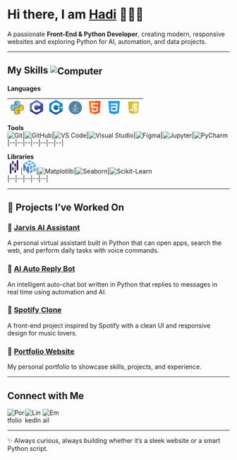 <h1>Hi there, I am <a href="https://rohandas28.github.io" target="_blank">Hadi</a> 🙋🏽‍♂️</h1> 

A passionate **Front-End & Python Developer**, creating modern, responsive websites and exploring Python for AI, automation, and data projects.

---

## My Skills <img alt="Computer" width="35px" valign="middle" src="https://img.icons8.com/color/48/000000/monitor--v1.png"/>

**Languages**  

<img alt="Python" width="30px" src="Images/python.png"/>|<img alt="C" width="30px" src="Images/c-programming.png"/>|<img alt="C++" width="30px" src="Images/c++.png"/>|<img alt="Java" width="30px" src="Images/java.png"/>|<img alt="HTML" width="30px" src="Images/html.png"/>|<img alt="CSS" width="30px" src="Images/css-3.png"/>|<img alt="JavaScript" width="30px" src="Images/javascript.png"/>
|--|--|--|--|--|--|--|  

**Tools**  
<img alt="Git" width="30px" src="https://img.icons8.com/color/48/git.png"/>|<img alt="GitHub" width="30px" src="https://img.icons8.com/glyph-neue/64/github.png"/>|<img alt="VS Code" width="30px" src="https://img.icons8.com/color/48/visual-studio-code-2019.png"/>|<img alt="Visual Studio" width="30px" src="https://img.icons8.com/color/48/visual-studio--v2.png"/>|<img alt="Figma" width="30px" src="https://img.icons8.com/color/48/figma--v1.png"/>|<img alt="Jupyter" width="30px" src="https://cdn.jsdelivr.net/gh/devicons/devicon/icons/jupyter/jupyter-original-wordmark.svg"/>|<img alt="PyCharm" width="30px" src="https://img.icons8.com/color/48/pycharm.png"/>  
|--|--|--|--|--|--|--|  

**Libraries**  
<img alt="Pandas" width="30px" src="https://raw.githubusercontent.com/devicons/devicon/master/icons/pandas/pandas-original.svg"/>|<img alt="NumPy" width="30px" src="https://raw.githubusercontent.com/devicons/devicon/master/icons/numpy/numpy-original.svg"/>|<img alt="Matplotlib" width="30px" src="https://matplotlib.org/_static/images/logo2.svg"/>|<img alt="Seaborn" width="30px" src="https://seaborn.pydata.org/_images/logo-mark-lightbg.svg"/>|<img alt="Scikit-Learn" width="30px" src="https://upload.wikimedia.org/wikipedia/commons/0/05/Scikit_learn_logo_small.svg"/>  
|--|--|--|--|--|  

---

## 📂 Projects I’ve Worked On  

### 🔹 [Jarvis AI Assistant](https://github.com/hadihassan5/Jarvis-AI-Assistant)  
A personal virtual assistant built in Python that can open apps, search the web, and perform daily tasks with voice commands.  

### 🔹 [AI Auto Reply Bot](https://github.com/hadihassan5/AI-AutoReply-Bot)  
An intelligent auto-chat bot written in Python that replies to messages in real time using automation and AI.  

### 🔹 [Spotify Clone](https://github.com/hadihassan5/Spotify_Clone)  
A front-end project inspired by Spotify with a clean UI and responsive design for music lovers.  

### 🔹 [Portfolio Website](https://github.com/hadihassan5/Hadi-Portfolio)  
My personal portfolio to showcase skills, projects, and experience.  

---

**Connect with Me**
---

<a href="https://hadihassan5.github.io/Hadi-Portfolio/" target="_blank">
  <img align="left" alt="Portfolio" width="40px" src="https://img.icons8.com/color/48/domain--v1.png"/>
</a>

<a href="https://www.linkedin.com/in/hadihassan5" target="_blank">
  <img align="left" alt="LinkedIn" width="40px" src="https://img.icons8.com/color/48/linkedin.png"/>
</a>

<a href="mailto:hadipk110@gmail.com" target="_blank">
  <img align="left" alt="Email" width="40px" src="https://img.icons8.com/color/48/gmail-new.png"/>
</a>

<br clear="left"/>

---

✨ Always curious, always building whether it’s a sleek website or a smart Python script.  
